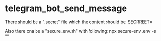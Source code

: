 # telegram_bot_send_message
There should be a ".secret" file which the content should be:
SECRREET=<secret>

Also there cna be a "secure_env.sh" with following:
npx secure-env .env -s "<secret>"
